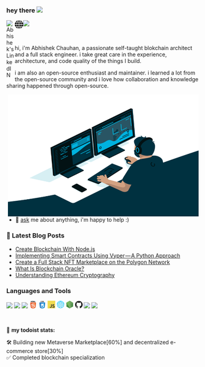 ### hey there <img src="https://media.giphy.com/media/hvRJCLFzcasrR4ia7z/giphy.gif" width="25px">
<a href="https://www.linkedin.com/in/ac12644/">
  <img align="left" alt="Abhishek's LinkedIN" width="22px" src="https://raw.githubusercontent.com/peterthehan/peterthehan/master/assets/linkedin.svg" />
</a>
<a href="https://ac12644.github.io/bio">
  <img align="left" alt="portfolio" width="22px" src="https://github.com/ac12644/ac12644/blob/main/icons/world.png?raw=true" />
</a>

![](https://visitor-badge.glitch.me/badge?page_id=ac12644)

<br />

hi, i'm Abhishek Chauhan, a passionate self-taught blokchain architect and a full stack engineer. i take great care in the experience, architecture, and code quality of the things I build.

i am also an open-source enthusiast and maintainer. i learned a lot from the open-source community and i love how collaboration and knowledge sharing happened through open-source.
 
 <img align="right" alt="GIF" src="https://github.com/ac12644/ac12644/blob/3db65484becc509129f3f37af4b2e6cc56358b82/icons/code.gif" width="500" height="320" />

- 💬 [ask](mailto:abhishekchauhan150@gmail.com) me about anything, i'm happy to help :)


### 📝 Latest Blog Posts
- [Create Blockchain With Node.js](https://betterprogramming.pub/create-blockchain-with-node-js-e65dfc40479e/)
- [Implementing Smart Contracts Using Vyper — A Python Approach](https://betterprogramming.pub/implementing-smart-contracts-using-vyper-a-pythonapproach-95f9299e64d8)
- [Create a Full Stack NFT Marketplace on the Polygon Network](https://betterprogramming.pub/create-a-full-stack-nft-marketplace-on-the-polygonnetwork-20176b3a9e33)
- [What Is Blockchain Oracle?](https://betterprogramming.pub/what-is-blockchain-oracle-ce2ad4a46c08)
- [Understanding Ethereum Cryptography](https://betterprogramming.pub/understanding-ethereum-cryptography-3ef7429eddce)

### Languages and Tools
<code><img height="20" src="https://ethereum.org/static/a183661dd70e0e5c70689a0ec95ef0ba/6ed5f/eth-diamond-purple.webp"></code>
<code><img height="20" src="https://www.vectorlogo.zone/logos/google_cloud/google_cloud-icon.svg"></code>
<code><img height="20" src="https://upload.wikimedia.org/wikipedia/commons/thumb/c/c3/Python-logo-notext.svg/240px-Python-logo-notext.svg.png"></code>
<code><img height="20" src="https://github.com/ac12644/ac12644/blob/main/icons/html-5.png?raw=true"></code>
<code><img height="20" src="https://github.com/ac12644/ac12644/blob/main/icons/css.png?raw=true"></code>
<code><img height="20" src="https://raw.githubusercontent.com/github/explore/80688e429a7d4ef2fca1e82350fe8e3517d3494d/topics/javascript/javascript.png"></code>
<code><img height="20" src="https://github.com/ac12644/ac12644/blob/main/icons/react.png?raw=true"></code>
<code><img height="20" src="https://raw.githubusercontent.com/github/explore/80688e429a7d4ef2fca1e82350fe8e3517d3494d/topics/nodejs/nodejs.png"></code>
<code><img height="20" src="https://github.com/ac12644/ac12644/blob/main/icons/github.png?raw=true"></code>
<code><img height="20" src="https://firebase.google.com/downloads/brand-guidelines/PNG/logo-logomark.png"></code>
<code><img height="20" src="https://webassets.mongodb.com/_com_assets/cms/MongoDB_Logo_FullColorBlack_RGB-4td3yuxzjs.png"></code>


<br />

🚧 **my todoist stats:**
<!-- TODO-IST:START -->
🛠️  Building new Metaverse Marketplace[60%] and decentralized e-commerce store[30%]                  
✅  Completed blockchain specialization       
<!-- TODO-IST:END -->




